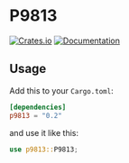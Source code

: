 # P9813

[![Crates.io](https://img.shields.io/crates/v/p9813.svg)](https://crates.io/crates/p9813)
[![Documentation](https://docs.rs/p9813/badge.svg)](https://docs.rs/p9813)

## Usage

Add this to your `Cargo.toml`:

```toml
[dependencies]
p9813 = "0.2"
```

and use it like this:

```rust
use p9813::P9813;
```
